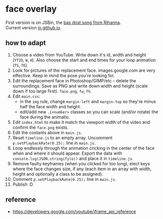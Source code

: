 # face overlay

First version is on JSBin, the [bas dost song from Rihanna](https://output.jsbin.com/tosotuy/latest/quiet).  
Current version [in github.io](https://josepedrodias.github.io/face-overlay/).

## how to adapt

1. Choose a video from YouTube. Write down it's id, width and height (`YTID`, `W`, `H`). Also choose the start and end times for your loop animation (`TS`, `TE`).
2. Look for pictures of the replacement face. images.google.com are very effective. Keep in mind the pose you're looking for.
3. Edit the replacement face in Photoshop/GIMP/etc - delete the surroundings. Save as PNG and write down width and height (scale down if too large first). `face.png`, `fw`, `fh`.
4. Edit `main.css`:
    * in the `img` rule, change `margin-left` and `margin-top` so they're minus half the face width and height.
    * edit/add new `.i<number>` classes so you can scale (and/or rotate) the face during the animatio.
4. Edit `index.html` to make it match the viewport width of the video and confirm the `face.png` exists.
5. Edit the costants above in `main.js`.
6. Reset `timeline.js` to an empty array. Uncomment `p.setPlaybackRate(0.25);` line in `main.js`.
7. Loop endlessly through the animation cricking in the center of the face when and where it should appear. Export the data with `console.log(JSON.stringify(o))` and place it in `timeline.js`.
8. Remove faulty keyframes (when you clicked for too long), elect keys where the face changes size, if any (each item in an array with width, height and optionally a class to be assigned).
9. Comment `p.setPlaybackRate(0.25);` line in `main.js`.
10. Publish :D

## reference

* <https://developers.google.com/youtube/iframe_api_reference>
